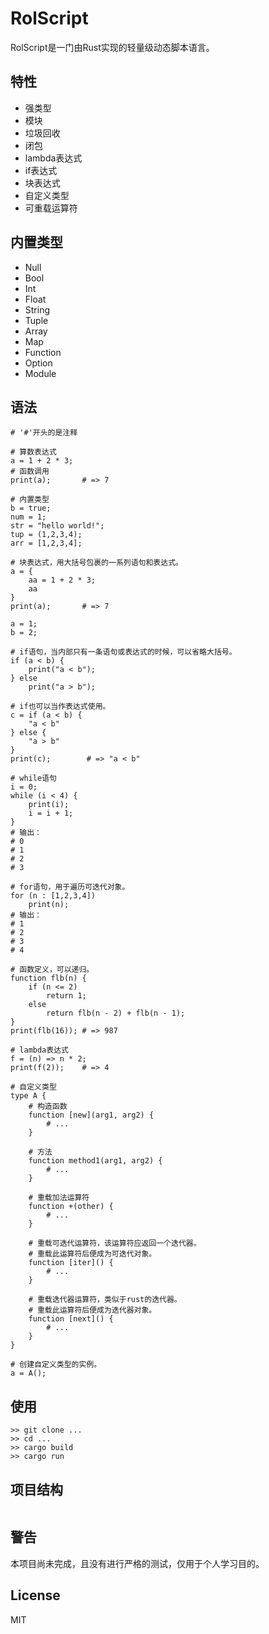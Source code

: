 # RolScript   
RolScript是一门由Rust实现的轻量级动态脚本语言。   

## 特性
- 强类型
- 模块
- 垃圾回收
- 闭包
- lambda表达式
- if表达式
- 块表达式
- 自定义类型
- 可重载运算符

## 内置类型
- Null
- Bool
- Int
- Float
- String
- Tuple
- Array
- Map
- Function
- Option
- Module

## 语法
```
# '#'开头的是注释

# 算数表达式
a = 1 + 2 * 3;
# 函数调用
print(a);       # => 7

# 内置类型
b = true;
num = 1;
str = "hello world!";
tup = (1,2,3,4);
arr = [1,2,3,4];

# 块表达式，用大括号包裹的一系列语句和表达式。
a = {
    aa = 1 + 2 * 3;
    aa
}
print(a);       # => 7

a = 1;
b = 2;

# if语句，当内部只有一条语句或表达式的时候，可以省略大括号。
if (a < b) {
    print("a < b");
} else 
    print("a > b");

# if也可以当作表达式使用。
c = if (a < b) {
    "a < b"
} else {
    "a > b"
}
print(c);        # => "a < b"

# while语句
i = 0;
while (i < 4) {
    print(i);
    i = i + 1;
}
# 输出：
# 0
# 1
# 2 
# 3 

# for语句，用于遍历可迭代对象。
for (n : [1,2,3,4])
    print(n);
# 输出：
# 1
# 2 
# 3 
# 4

# 函数定义，可以递归。
function flb(n) {
    if (n <= 2)
        return 1;
    else
        return flb(n - 2) + flb(n - 1);
}
print(flb(16)); # => 987

# lambda表达式
f = (n) => n * 2;
print(f(2));    # => 4

# 自定义类型
type A {
    # 构造函数
    function [new](arg1, arg2) {
        # ...
    }

    # 方法
    function method1(arg1, arg2) {
        # ...
    }

    # 重载加法运算符
    function +(other) {
        # ...
    }

    # 重载可迭代运算符，该运算符应返回一个迭代器。
    # 重载此运算符后便成为可迭代对象。
    function [iter]() {
        # ...
    }

    # 重载迭代器运算符，类似于rust的迭代器。
    # 重载此运算符后便成为迭代器对象。
    function [next]() {
        # ...
    }
}

# 创建自定义类型的实例。
a = A();

```

## 使用
```
>> git clone ...
>> cd ...
>> cargo build
>> cargo run
```

## 项目结构
```

```

## 警告
本项目尚未完成，且没有进行严格的测试，仅用于个人学习目的。

## License
MIT
